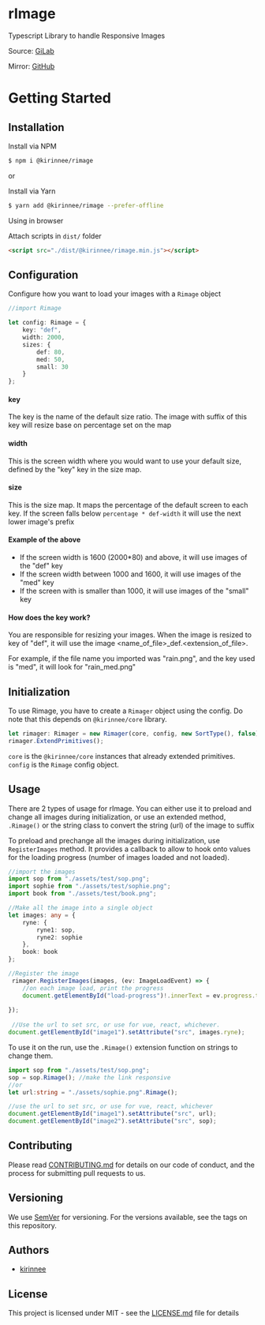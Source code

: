 # rImage

Typescript Library to handle Responsive Images

Source: [GiLab](https://gitlab.com/node-packages-kirin/rimage)

Mirror: [GitHub](https://github.com/kirinnee/tslib.rimage)


# Getting Started

## Installation

Install via NPM 
```bash
$ npm i @kirinnee/rimage
```

or 

Install via Yarn
```bash
$ yarn add @kirinnee/rimage --prefer-offline
```

Using in browser

Attach scripts in `dist/` folder
```html
<script src="./dist/@kirinnee/rimage.min.js"></script>
```

## Configuration
Configure how you want to load your images with a `Rimage` object
```typescript
//import Rimage

let config: Rimage = {
	key: "def",
	width: 2000,
	sizes: {
		def: 80,
		med: 50,
		small: 30
	}
};
```
#### key
The key is the name of the default size ratio. The image with suffix of this key will
 resize base on percentage set on the map
 
 #### width
 This is the screen width where you would want to use your default size, defined by the "key" 
 key in the size map. 
 
 #### size
 This is the size map. It maps the percentage of the default screen to each key. If the screen falls
 below `percentage * def-width` it will use the next lower image's prefix
 
 #### Example of the above
- If the screen width is 1600 (2000*80) and above, it will use images of the "def" key
- If the screen width between 1000 and 1600, it will use images of the "med" key
- If the screen with is smaller than 1000, it will use images of the "small" key

#### How does the key work?
You are responsible for resizing your images. When the image is resized to key of "def", it will use the image
<name_of_file>_def.<extension_of_file>. 

For example, if the file name you imported was "rain.png", and the key used is "med", it will look for 
"rain_med.png"

## Initialization

To use Rimage, you have to create a `Rimager` object using the config. Do note that this depends on 
`@kirinnee/core` library.

```typescript
let rimager: Rimager = new Rimager(core, config, new SortType(), false);
rimager.ExtendPrimitives();
```

`core` is the `@kirinnee/core` instances that already extended primitives. `config` is the `Rimage`
config object. 

## Usage
There are 2 types of usage for rImage. You can either use it to preload and change all images during 
initialization, or use an extended method, `.Rimage()` or the string class to convert the string (url) of
the image to suffix

To preload and prechange all the images during initialization, use `RegisterImages` method. It provides a
callback to allow to hook onto values for the loading progress (number of images loaded and not loaded).

```typescript
//import the images
import sop from "./assets/test/sop.png";
import sophie from "./assets/test/sophie.png";
import book from "./assets/test/book.png";

//Make all the image into a single object
let images: any = {
	ryne: {
		ryne1: sop,
		ryne2: sophie
	},
	book: book
};

//Register the image
 rimager.RegisterImages(images, (ev: ImageLoadEvent) => {
 	//on each image load, print the progress 
	document.getElementById("load-progress")!.innerText = ev.progress.tangential.over;
	
});
 
 //Use the url to set src, or use for vue, react, whichever.
document.getElementById("image1").setAttribute("src", images.ryne);
```
To use it on the run, use the `.Rimage()` extension function on strings to change them.

```typescript
import sop from "./assets/test/sop.png";
sop = sop.Rimage(); //make the link responsive
//or
let url:string = "./assets/sophie.png".Rimage();

//use the url to set src, or use for vue, react, whichever
document.getElementById("image1").setAttribute("src", url);
document.getElementById("image2").setAttribute("src", sop);
```

## Contributing
Please read [CONTRIBUTING.md](CONTRIBUTING.MD) for details on our code of conduct, and the process for submitting pull requests to us.

## Versioning 
We use [SemVer](https://semver.org/) for versioning. For the versions available, see the tags on this repository.

## Authors
* [kirinnee](mailto:kirinnee@gmail.com) 

## License
This project is licensed under MIT - see the [LICENSE.md](LICENSE.MD) file for details